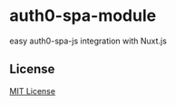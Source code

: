 # auth0-spa-module

easy auth0-spa-js integration with Nuxt.js

## License

[MIT License](./LICENSE)
